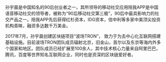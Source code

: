 孙宇晨是中国知名的90后创业者之一，其所领导的移动社交应用陪我APP是中国语音移动社交的领导者，被称为“90后移动社交第三极”，90后中最具影响力的社交产品之一。陪我APP先后获得红杉资本，IDG资本，信中利等多家中美顶尖投资机构青睐，融资多达数千万美金。

2017年7月，孙宇晨创建区块链项目“波场TRON”， 致力于为去中心化互联网搭建基础设施。目前波场TRON团队成员辐射北京，旧金山，首尔以及东京等海内外多个国家和地区。团队成员已经扩展至100余人，其中技术核心力量来自阿里巴巴，腾讯，百度等世界知名互联网企业，同时也是资深的区块链爱好者。
